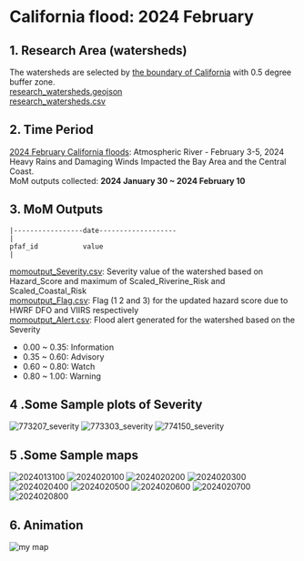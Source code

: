 # California flood: 2024 February
## 1. Research Area (watersheds)
The watersheds are selected by [the boundary of California](California_boundary.geojson) with 0.5 degree buffer zone.  
[research_watersheds.geojson](research_watersheds.geojson)  
[research_watersheds.csv](research_watersheds.csv)
## 2. Time Period 
[2024 February California floods](https://www.weather.gov/mtr/AtmosphericRiver-February_3-5_2024):  Atmospheric River - February 3-5, 2024 Heavy Rains and Damaging Winds Impacted the Bay Area and the Central Coast.  
MoM outputs collected: **2024 January 30 ~ 2024 February 10**
## 3. MoM Outputs

```
|-----------------date-------------------
|
pfaf_id           value
|
```
[momoutput_Severity.csv](momoutput_Severity.csv): Severity value of the watershed based on Hazard_Score and maximum of Scaled_Riverine_Risk and Scaled_Coastal_Risk    
[momoutput_Flag.csv](momoutput_Flag.csv): Flag (1 2 and 3) for the updated hazard score due to HWRF DFO and VIIRS respectively   
[momoutput_Alert.csv](momoutput_Alert.csv): Flood alert generated for the watershed based on the Severity 
* 0.00 ~ 0.35: Information
* 0.35 ~ 0.60: Advisory
* 0.60 ~ 0.80: Watch
* 0.80 ~ 1.00: Warning 
## 4 .Some Sample plots of Severity
![773207_severity](https://github.com/Global-Flood-Assessment/ModelOfModels/assets/6643873/43886585-1166-46a6-9e10-c3244f78521c)
![773303_severity](https://github.com/Global-Flood-Assessment/ModelOfModels/assets/6643873/493d9a5e-15c4-449c-a357-d5560ee5304b)
![774150_severity](https://github.com/Global-Flood-Assessment/ModelOfModels/assets/6643873/0eda2096-d23d-44f6-abbf-b96088154a93)

## 5 .Some Sample maps
![2024013100](https://github.com/Global-Flood-Assessment/ModelOfModels/assets/6643873/7949ba92-ebd7-4cd9-8e70-0da236135ee5)
![2024020100](https://github.com/Global-Flood-Assessment/ModelOfModels/assets/6643873/15141a1b-cc18-4a26-971d-0f6b7c90ab0c)
![2024020200](https://github.com/Global-Flood-Assessment/ModelOfModels/assets/6643873/3a6b56b6-3222-4eec-974e-bd38ef6cc6a5)
![2024020300](https://github.com/Global-Flood-Assessment/ModelOfModels/assets/6643873/0de3d63e-0694-4ac5-ac45-989e64f9ec41)
![2024020400](https://github.com/Global-Flood-Assessment/ModelOfModels/assets/6643873/497eebbd-0cad-472b-9d1e-4d976101bcaa)
![2024020500](https://github.com/Global-Flood-Assessment/ModelOfModels/assets/6643873/fe020b2f-e468-4e8d-90be-8c2ef2406da4)
![2024020600](https://github.com/Global-Flood-Assessment/ModelOfModels/assets/6643873/6a68b42e-0a1f-45d6-b430-cf5c1a84e35d)
![2024020700](https://github.com/Global-Flood-Assessment/ModelOfModels/assets/6643873/47473d60-8905-413c-aa0e-ed76b3160c7c)
![2024020800](https://github.com/Global-Flood-Assessment/ModelOfModels/assets/6643873/f10222e2-e98d-4cfc-b03d-f8a6cdd643fa)

## 6. Animation
![my map](https://github.com/Global-Flood-Assessment/ModelOfModels/assets/6643873/d0260434-1a42-4ecb-885b-84f03f2c1ad5)



